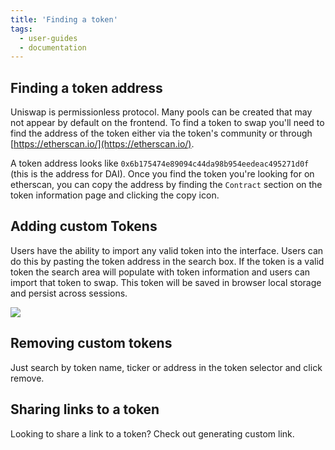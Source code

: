 ```yaml
---
title: 'Finding a token'
tags:
  - user-guides
  - documentation
---
```


## Finding a token address

Uniswap is permissionless protocol. Many pools can be created that may not appear by default on the frontend. To find a token to swap you'll need to find the address of the token either via the token's community or through [https://etherscan.io/](https://etherscan.io/).

A token address looks like `0x6b175474e89094c44da98b954eedeac495271d0f` (this is the address for DAI). Once you find the token you're looking for on etherscan, you can copy the address by finding the `Contract` section on the token information page and clicking the copy icon.

## Adding custom Tokens

Users have the ability to import any valid token into the interface. Users can do this by pasting the token address in the search box. If the token is a valid token the search area will populate with token information and users can import that token to swap. This token will be saved in browser local storage and persist across sessions.

![](images/select.gif)

## Removing custom tokens

Just search by token name, ticker or address in the token selector and click remove.

## Sharing links to a token

Looking to share a link to a token? Check out <Link to="docs/v2/web-app/generating-custom-links/">generating custom link</Link>.
